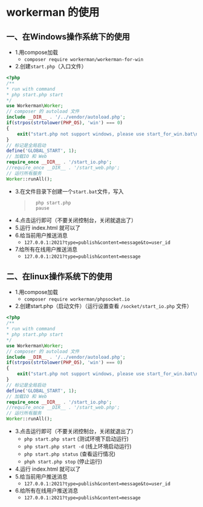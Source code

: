 # workerman 的使用

## 一、在Windows操作系统下的使用
* 1.用compose加载
    *   `composer require workerman/workerman-for-win`
* 2.创建`start.php`（入口文件）

```php
<?php
/**
* run with command 
* php start.php start
*/
use Workerman\Worker;
// composer 的 autoload 文件
include __DIR__ . '/../vendor/autoload.php';
if(strpos(strtolower(PHP_OS), 'win') === 0)
{
    exit("start.php not support windows, please use start_for_win.bat\n");
}
// 标记是全局启动
define('GLOBAL_START', 1);
// 加载IO 和 Web
require_once __DIR__ . '/start_io.php';
//require_once __DIR__ . '/start_web.php';
// 运行所有服务
Worker::runAll();
```

* 3.在文件目录下创建一个`start.bat`文件，写入
    >       php start.php
    >       pause
* 4.点击运行即可（不要关闭控制台，关闭就退出了）
* 5.运行 index.html 就可以了
* 6.给当前用户推送消息
    *   `127.0.0.1:2021?type=publish&content=message&to=user_id`
* 7.给所有在线用户推送消息
    *   `127.0.0.1:2021?type=publish&content=message`


## 二、在linux操作系统下的使用
* 1.用compose加载
    *   `composer require workerman/phpsocket.io`
* 2.创建start.php（启动文件）（运行设置查看 `/socket/start_io.php` 文件）

```php
<?php
/**
* run with command 
* php start.php start
*/
use Workerman\Worker;
// composer 的 autoload 文件
include __DIR__ . '/../vendor/autoload.php';
if(strpos(strtolower(PHP_OS), 'win') === 0)
{
    exit("start.php not support windows, please use start_for_win.bat\n");
}
// 标记是全局启动
define('GLOBAL_START', 1);
// 加载IO 和 Web
require_once __DIR__ . '/start_io.php';
//require_once __DIR__ . '/start_web.php';
// 运行所有服务
Worker::runAll();
```

* 3.点击运行即可（不要关闭控制台，关闭就退出了）
    *   `php start.php start` (测试环境下启动运行)
    *   `php start.php start -d` (线上环境启动运行)
    *   `php start.php status` (查看运行情况)
    *   `phph start.php stop` (停止运行)
* 4.运行 index.html 就可以了
* 5.给当前用户推送消息
    *   `127.0.0.1:2021?type=publish&content=message&to=user_id`
* 6.给所有在线用户推送消息
    *   `127.0.0.1:2021?type=publish&content=message`